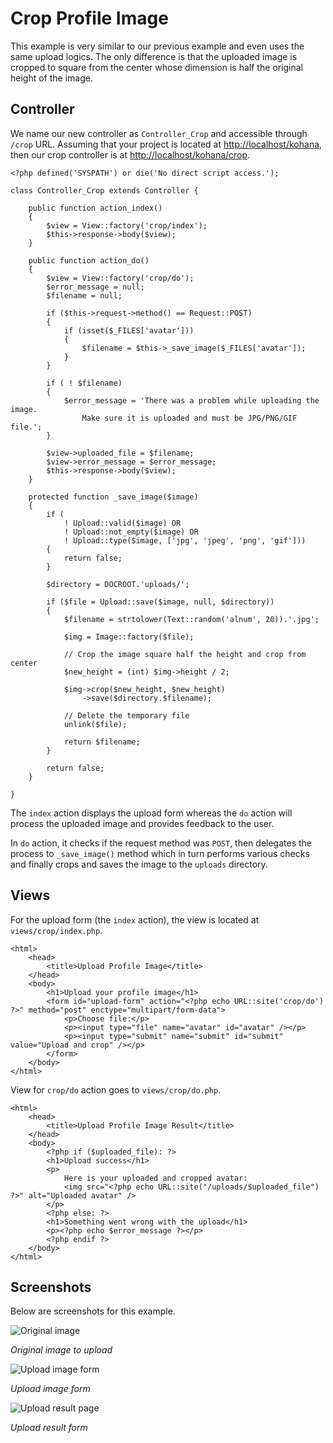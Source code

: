 # Crop Profile Image

This example is very similar to our previous example and even uses the same upload logics. The only difference is that the uploaded image is cropped to square from the center whose dimension is half the original height of the image.

## Controller

We name our new controller as `Controller_Crop` and accessible through `/crop` URL. Assuming that your project is located at [http://localhost/kohana](http://localhost/kohana), then our crop controller is at [http://localhost/kohana/crop](http://localhost/kohana/crop).

~~~
<?php defined('SYSPATH') or die('No direct script access.');

class Controller_Crop extends Controller {

    public function action_index()
    {
        $view = View::factory('crop/index');
        $this->response->body($view);
    }

    public function action_do()
    {
        $view = View::factory('crop/do');
        $error_message = null;
        $filename = null;

        if ($this->request->method() == Request::POST)
        {
            if (isset($_FILES['avatar']))
            {
                $filename = $this->_save_image($_FILES['avatar']);
            }
        }

        if ( ! $filename)
        {
            $error_message = 'There was a problem while uploading the image.
                Make sure it is uploaded and must be JPG/PNG/GIF file.';
        }

        $view->uploaded_file = $filename;
        $view->error_message = $error_message;
        $this->response->body($view);
    }

    protected function _save_image($image)
    {
        if (
            ! Upload::valid($image) OR
            ! Upload::not_empty($image) OR
            ! Upload::type($image, ['jpg', 'jpeg', 'png', 'gif']))
        {
            return false;
        }

        $directory = DOCROOT.'uploads/';

        if ($file = Upload::save($image, null, $directory))
        {
            $filename = strtolower(Text::random('alnum', 20)).'.jpg';

            $img = Image::factory($file);

            // Crop the image square half the height and crop from center
            $new_height = (int) $img->height / 2;

            $img->crop($new_height, $new_height)
                ->save($directory.$filename);

            // Delete the temporary file
            unlink($file);

            return $filename;
        }

        return false;
    }

}
~~~

The `index` action displays the upload form whereas the `do` action will process the uploaded image and provides feedback to the user.

In `do` action, it checks if the request method was `POST`, then delegates the process to `_save_image()` method which in turn performs various checks and finally crops and saves the image to the `uploads` directory.

## Views

For the upload form (the `index` action), the view is located at `views/crop/index.php`.

~~~
<html>
    <head>
        <title>Upload Profile Image</title>
    </head>
    <body>
        <h1>Upload your profile image</h1>
        <form id="upload-form" action="<?php echo URL::site('crop/do') ?>" method="post" enctype="multipart/form-data">
            <p>Choose file:</p>
            <p><input type="file" name="avatar" id="avatar" /></p>
            <p><input type="submit" name="submit" id="submit" value="Upload and crop" /></p>
        </form>
    </body>
</html>
~~~

View for `crop/do` action goes to `views/crop/do.php`.

~~~
<html>
    <head>
        <title>Upload Profile Image Result</title>
    </head>
    <body>
        <?php if ($uploaded_file): ?>
        <h1>Upload success</h1>
        <p>
            Here is your uploaded and cropped avatar:
            <img src="<?php echo URL::site("/uploads/$uploaded_file") ?>" alt="Uploaded avatar" />
        </p>
        <?php else: ?>
        <h1>Something went wrong with the upload</h1>
        <p><?php echo $error_message ?></p>
        <?php endif ?>
    </body>
</html>
~~~

## Screenshots

Below are screenshots for this example.

![Original image](crop_orig.jpg)

_Original image to upload_

![Upload image form](crop_form.jpg)

_Upload image form_

![Upload result page](crop_result.jpg)

_Upload result form_